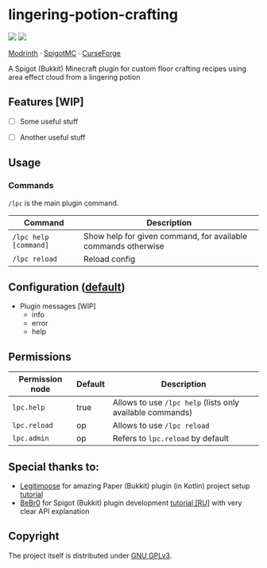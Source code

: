 # lingering-potion-crafting

![](https://img.shields.io/badge/MINECRAFT-1.16+-966C4A?style=for-the-badge&labelColor=53AC56)
![](https://img.shields.io/badge/JAVA-1.8+-5283A2?style=for-the-badge&labelColor=E86F00)

[Modrinth]() ·
[SpigotMC]() ·
[CurseForge]()

A Spigot (Bukkit) Minecraft plugin for custom floor crafting recipes using area effect cloud from a lingering potion 


## Features [WIP]

- [ ] Some useful stuff
- [ ] Another useful stuff


## Usage

### Commands

`/lpc` is the main plugin command.

| Command               | Description                                                   |
|-----------------------|---------------------------------------------------------------|
| `/lpc help [command]` | Show help for given command, for available commands otherwise |
| `/lpc reload`         | Reload config                                                 |


## Configuration ([default](/src/main/resources/config.yml))

- Plugin messages [WIP]
  - info
  - error
  - help


## Permissions

| Permission node | Default | Description                                               |
|-----------------|---------|-----------------------------------------------------------|
| `lpc.help`      | true    | Allows to use `/lpc help` (lists only available commands) |
| `lpc.reload`    | op      | Allows to use `/lpc reload`                               |
| `lpc.admin`     | op      | Refers to `lpc.reload` by default                         |


## Special thanks to:

- [Legitimoose](https://youtube.com/c/Legitimoose) for amazing Paper (Bukkit) plugin (in Kotlin) project setup [tutorial](https://youtu.be/5DBJcz0ceaw)
- [BeBr0](https://youtube.com/c/BeBr0) for Spigot (Bukkit) plugin development [tutorial [RU]](https://youtube.com/playlist?list=PLlLq-eYkh0bB_uyZN4NdzkxLBs9glZmIT) with very clear API explanation


## Copyright

The project itself is distributed under [GNU GPLv3](./LICENSE).
